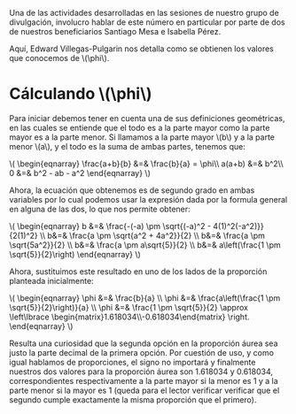 <!--
.. title: Cálculo de la proporción áurea
.. slug: calculo-de-la-proporcion-aurea
.. date: 2017-02-26 12:43:37 UTC-05:00
.. tags: matemáticas, números, proporción áurea, número áureo, número phi
.. category: grupo scalibur/temas especiales
.. link:
.. description: Descripción del cálculo de la proporción áurea
.. type: text
.. has_math: true
.. author: Edward Villegas-Pulgarin
-->

Una de las actividades desarrolladas en las sesiones de nuestro grupo de divulgación, involucro hablar de este número en particular por parte de dos de nuestros beneficiarios Santiago Mesa e Isabella Pérez.  

Aquí, Edward Villegas-Pulgarin nos detalla como se obtienen los valores que conocemos de \\(\phi\\).  

# Cálculando \\(\phi\\)

Para iniciar debemos tener en cuenta una de sus definiciones geométricas, en las cuales se entiende que el todo es a la parte mayor como la parte mayor es a la parte menor. Si llamamos a la parte mayor \\(b\\) y a la parte menor \\(a\\), y el todo es la suma de ambas partes, tenemos que:  

\\(
\begin{eqnarray}
\frac{a+b}{b} &=& \frac{b}{a} = \phi\\\\
a(a+b) &=& b^2\\\\
0 &=&  b^2 - ab - a^2
\end{eqnarray}
\\)

Ahora, la ecuación que obtenemos es de segundo grado en ambas variables por lo cual podemos usar la expresión dada por la formula general en alguna de las dos, lo que nos permite obtener:  

\\(
\begin{eqnarray}
b &=& \frac{-(-a) \pm \sqrt{(-a)^2 - 4(1)^2(-a^2)}}{2(1)^2} \\\\
b&=& \frac{a \pm \sqrt{a^2 + 4a^2}}{2} \\\\
b&=& \frac{a \pm \sqrt{5a^2}}{2} \\\\
b&=& \frac{a \pm a\sqrt{5}}{2} \\\\
b&=& a\left(\frac{1 \pm \sqrt{5}}{2}\right)
\end{eqnarray}
\\)

Ahora, sustituimos este resultado en uno de los lados de la proporción planteada inicialmente:  

\\(
\begin{eqnarray}
\phi &=& \frac{b}{a} \\\\
\phi &=& \frac{a\left(\frac{1 \pm \sqrt{5}}{2}\right)}{a} \\\\
\phi &=& \frac{1 \pm \sqrt{5}}{2} \approx \left\lbrace \begin{matrix}1.618034\\\\-0.618034\end{matrix} \right.
\end{eqnarray}
\\)

Resulta una curiosidad que la segunda opción en la proporción áurea sea justo la parte decimal de la primera opción. Por cuestión de uso, y como igual hablamos de proporciones, el signo no importará y finalmente nuestros dos valores para la proporción áurea son 1.618034 y 0.618034, correspondientes respectivamente a la parte mayor si la menor es 1 y a la parte menor si la mayor es 1 (queda para el lector verificar verificar que el segundo cumple exactamente la misma proporción que el primero).  
